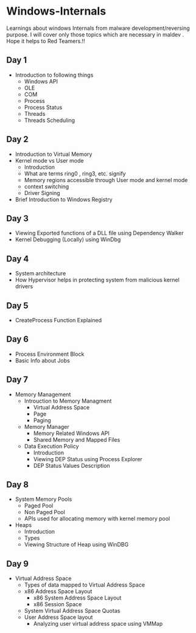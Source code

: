# Windows-Internals
Learnings about windows Internals from malware development/reversing purpose. 
I will cover only those topics which are necessary in maldev . Hope it helps to Red Teamers.!!

## Day 1
- Introduction to following things
  - Windows API
  - OLE
  - COM
  - Process
  - Process Status
  - Threads
  - Threads Scheduling
 
## Day 2
- Introduction to Virtual Memory
- Kernel mode vs User mode
  - Introduction
  - What are terms ring0 , ring3, etc. signify
  - Memory regions accessible through User mode and kernel mode
  - context switching
  - Driver Signing
- Brief Introduction to Windows Registry

## Day 3
- Viewing Exported functions of a DLL file using Dependency Walker
- Kernel Debugging (Locally) using WinDbg

## Day 4
- System architecture
- How Hypervisor helps in protecting system from malicious kernel drivers

## Day 5
- CreateProcess Function Explained

## Day 6
- Process Environment Block
- Basic Info about Jobs

## Day 7
- Memory Management
  - Introuction to Memory Managment
    - Virtual Address Space
    - Page
    - Paging
  - Memory Manager
    - Memory Related Windows API
    - Shared Memory and Mapped Files
  - Data Execution Policy
    - Introduction
    - Viewing DEP Status using Process Explorer
    - DEP Status Values Description
## Day 8
- System Memory Pools
  - Paged Pool
  - Non Paged Pool
  - APIs used for allocating memory with kernel memory pool
- Heaps
  - Introduction
  - Types
  - Viewing Structure of Heap using WinDBG
## Day 9
- Virtual Address Space
  - Types of data mapped to Virtual Address Space
  - x86 Address Space Layout
    - x86 System Address Space Layout
    - x86 Session Space
  - System Virtual Address Space Quotas
  - User Address Space layout
    - Analyzing user virtual address space using VMMap
